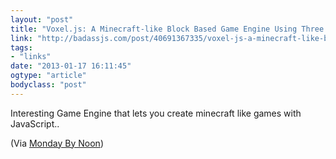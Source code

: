 ```yaml
---
layout: "post"
title: "Voxel.js: A Minecraft-like Block Based Game Engine Using Three.js, WebGL and Node"
link: "http://badassjs.com/post/40691367335/voxel-js-a-minecraft-like-block-based-game-engine"
tags: 
- "links"
date: "2013-01-17 16:11:45"
ogtype: "article"
bodyclass: "post"
---
```


Interesting Game Engine that lets you create minecraft like games with JavaScript..

(Via [Monday By Noon](http://mondaybynoon.com/20130117/voxel-js-a-minecraft-like-block-based-game-engine-using-three-js-webgl-and-node-badass-javascript/))
